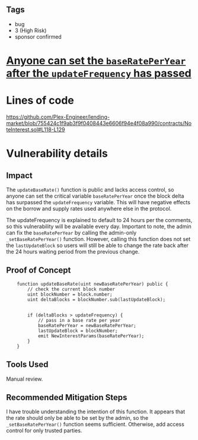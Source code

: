 ## Tags

- bug
- 3 (High Risk)
- sponsor confirmed

# [Anyone can set the `baseRatePerYear` after the `updateFrequency` has passed](https://github.com/code-423n4/2022-06-canto-findings/issues/22) 

# Lines of code

https://github.com/Plex-Engineer/lending-market/blob/755424c1f9ab3f9f0408443e6606f94e4f08a990/contracts/NoteInterest.sol#L118-L129


# Vulnerability details

## Impact
The `updateBaseRate()` function is public and lacks access control, so anyone can set the critical variable `baseRatePerYear` once the block delta has surpassed the `updateFrequency` variable. This will have negative effects on the borrow and supply rates used anywhere else in the protocol.

The updateFrequency is explained to default to 24 hours per the comments, so this vulnerability will be available every day. Important to note, the admin can fix the `baseRatePerYear` by calling the admin-only `_setBaseRatePerYear()` function. However, calling this function does not set the `lastUpdateBlock` so users will still be able to change the rate back after the 24 hours waiting period from the previous change. 

## Proof of Concept
```
    function updateBaseRate(uint newBaseRatePerYear) public {
        // check the current block number
        uint blockNumber = block.number;
        uint deltaBlocks = blockNumber.sub(lastUpdateBlock);


        if (deltaBlocks > updateFrequency) {
            // pass in a base rate per year
            baseRatePerYear = newBaseRatePerYear;
            lastUpdateBlock = blockNumber;
            emit NewInterestParams(baseRatePerYear);
        }
    }
```

## Tools Used
Manual review.

## Recommended Mitigation Steps
I have trouble understanding the intention of this function. It appears that the rate should only be able to be set by the admin, so the `_setBaseRatePerYear()` function seems sufficient. Otherwise, add access control for only trusted parties.

